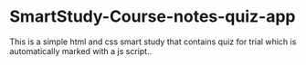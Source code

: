 # SmartStudy-Course-notes-quiz-app
This is a simple html and css smart study that contains quiz for trial which is automatically marked with a js script.. 
